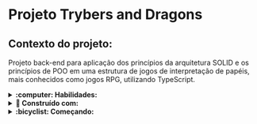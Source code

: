 # Projeto Trybers and Dragons

## Contexto do projeto:

Projeto back-end para aplicação dos princípios da arquitetura SOLID e os princípios de POO em uma estrutura de jogos de interpretação de papéis, mais conhecidos como jogos RPG, utilizando TypeScript.

<details>
  <summary>
    <strong>:computer: Habilidades:</strong>
  </summary> </br>

  - Conhecimento dos pilares da Programação Orientada a Objetos: Herança, Abstração, Encapsulamento e Polimorfismo.
  - A habilidade de criar e utilizar Interface;
  - A habilidade de utilizar Composição;
  - Implementar, em TypeScript, Classes, Instâncias, Atributos, Métodos e Objetos;
  - O conhecimento e aplicação dos princípios SOLID.

</details>

<details>
  <summary>
    <strong>🔧 Construído com:</strong>
  </summary><br>

  * Node.js;
  * Express.js;
  * TypeScript;

</details>

<details>
  <summary>
    <strong>:bicyclist: Começando:</strong>
  </summary><br>

  ### :hammer_and_wrench: Instalação
  1- Clone o projeto em sua maquina rodando o seguinte comando no terminal:

  ``` git clone git@github.com:https://github.com/AlanaCorreia/trybers-and-dragons.git ```

  2- Depois de clonado, entre no diretório:

  ``` cd trybers-and-dragons ```
  
  3- Execute o docker-compose.yml através do script:
  
  ``` docker-compose up -d ``` 

  4 - A partir daqui você pode rodar o container trybers_and_dragons via CLI ou abri-lo no VS Code.
    Use o comando:
      
  ``` docker exec -it trybers_and_dragons bash ```

    Ele te dará acesso ao terminal interativo do container criado pelo compose, que está rodando em segundo plano.
    
  5- Instale as dependências
    Para isso, use o seguinte comando: ``` npm install ```

  **TODOS os comandos disponíveis no package.json (npm start, npm test, npm run dev, ...) devem ser executados DENTRO do container, ou seja, no terminal que aparece após a execução do comando docker exec citado acima.

</details>

